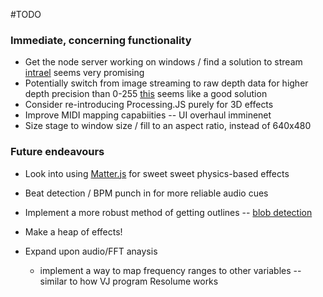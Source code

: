 #TODO

### Immediate, concerning functionality

* Get the node server working on windows / find a solution to stream [intrael](https://code.google.com/p/intrael/) seems very promising
* Potentially switch from image streaming to raw depth data for higher depth precision than 0-255 [this](http://blog.mackerron.com/2012/02/03/depthcam-webkinect/) seems like a good solution
* Consider re-introducing Processing.JS purely for 3D effects
* Improve MIDI mapping capabiities -- UI overhaul imminenet
* Size stage to window size / fill to an aspect ratio, instead of 640x480


### Future endeavours
* Look into using [Matter.js](http://brm.io/matter-js/) for sweet sweet physics-based effects
* Beat detection / BPM punch in for more reliable audio cues
* Implement a more robust method of getting outlines -- [blob detection](http://blog.acipo.com/blob-detection-js/)
* Make a heap of effects!

* Expand upon audio/FFT anaysis
	* implement a way to map frequency ranges to other variables -- similar to how VJ program Resolume works